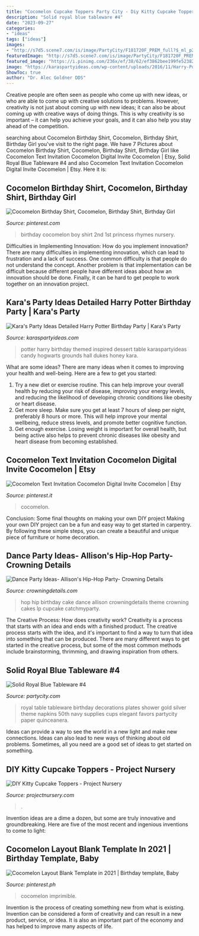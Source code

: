 ```yaml
---
title: "Cocomelon Cupcake Toppers Party City - Diy Kitty Cupcake Toppers"
description: "Solid royal blue tableware #4"
date: "2023-09-27"
categories:
- "ideas"
tags: ["ideas"]
images:
- "http://s7d5.scene7.com/is/image/PartyCity/F181720F_PREM_full?$_ml_p2p_pc_family$"
featuredImage: "http://s7d5.scene7.com/is/image/PartyCity/F181720F_PREM_full?$_ml_p2p_pc_family$"
featured_image: "https://i.pinimg.com/236x/ef/38/62/ef3862bee199fe523826593fd49f2305.jpg?nii=t"
image: "https://karaspartyideas.com/wp-content/uploads/2016/11/Harry-Potter-Birthday-Party-via-Karas-Party-Ideas-KarasPartyIdeas.com77.jpeg"
ShowToc: true
author: "Dr. Alec Goldner DDS"
---
```



Creative people are often seen as people who come up with new ideas, or who are able to come up with creative solutions to problems. However, creativity is not just about coming up with new ideas; it can also be about coming up with creative ways of doing things. This is why creativity is so important – it can help you achieve your goals, and it can also help you stay ahead of the competition.

	

		
searching about Cocomelon Birthday Shirt, Cocomelon, Birthday Shirt, Birthday Girl you've visit to the right page. We have 7 Pictures about Cocomelon Birthday Shirt, Cocomelon, Birthday Shirt, Birthday Girl like Cocomelon Text Invitation Cocomelon Digital Invite Cocomelon | Etsy, Solid Royal Blue Tableware #4 and also Cocomelon Text Invitation Cocomelon Digital Invite Cocomelon | Etsy. Here it is:
		
    
## Cocomelon Birthday Shirt, Cocomelon, Birthday Shirt, Birthday Girl

<img loading=lazy src="https://i.pinimg.com/736x/18/0c/66/180c666014f5b9e2ee8b83399a44f02e.jpg" onerror="this.onerror=null;this.src='https://tse4.mm.bing.net/th?id=OIP.OQSvqB__yBBAYnI9-Q5sBQHaHa&amp;pid=15.1';" alt="Cocomelon Birthday Shirt, Cocomelon, Birthday Shirt, Birthday Girl">

_Source: pinterest.com_

>birthday cocomelon boy shirt 2nd 1st princess rhymes nursery. 

	

Difficulties in Implementing Innovation: How do you implement innovation?
There are many difficulties in implementing innovation, which can lead to frustration and a lack of success. One common difficulty is that people do not understand the concept. Another problem is that implementation can be difficult because different people have different ideas about how an innovation should be done. Finally, it can be hard to get people to work together on an innovation project.

    
## Kara&#039;s Party Ideas Detailed Harry Potter Birthday Party | Kara&#039;s Party

<img loading=lazy src="https://karaspartyideas.com/wp-content/uploads/2016/11/Harry-Potter-Birthday-Party-via-Karas-Party-Ideas-KarasPartyIdeas.com77.jpeg" onerror="this.onerror=null;this.src='https://tse2.mm.bing.net/th?id=OIP.6wzvDK7gApJZs3FCbQbPKwHaLH&amp;pid=15.1';" alt="Kara&#039;s Party Ideas Detailed Harry Potter Birthday Party | Kara&#039;s Party">

_Source: karaspartyideas.com_

>potter harry birthday themed inspired dessert table karaspartyideas candy hogwarts grounds hall dukes honey kara. 

	

What are some ideas?
There are many ideas when it comes to improving your health and well-being. Here are a few to get you started: 
1. Try a new diet or exercise routine. This can help improve your overall health by reducing your risk of disease, improving your energy levels, and reducing the likelihood of developing chronic conditions like obesity or heart disease. 
2. Get more sleep. Make sure you get at least 7 hours of sleep per night, preferably 8 hours or more. This will help improve your mental wellbeing, reduce stress levels, and promote better cognitive function. 
3. Get enough exercise. Losing weight is important for overall health, but being active also helps to prevent chronic diseases like obesity and heart disease from becoming established.

    
## Cocomelon Text Invitation Cocomelon Digital Invite Cocomelon | Etsy

<img loading=lazy src="https://i.pinimg.com/736x/64/8b/79/648b798d546e26e2447b2e661234a62e.jpg" onerror="this.onerror=null;this.src='https://tse1.mm.bing.net/th?id=OIP.85I3ytSb8W4YkLPQJJ1UDQHaKO&amp;pid=15.1';" alt="Cocomelon Text Invitation Cocomelon Digital Invite Cocomelon | Etsy">

_Source: pinterest.it_

>cocomelon. 

	

Conclusion: Some final thoughts on making your own DIY project
Making your own DIY project can be a fun and easy way to get started in carpentry. By following these simple steps, you can create a beautiful and unique piece of furniture or home decoration.

    
## Dance Party Ideas- Allison&#039;s Hip-Hop Party- Crowning Details

<img loading=lazy src="https://crowningdetails.com/wp-content/uploads/2014/08/cake-683x1024.jpg" onerror="this.onerror=null;this.src='https://tse1.mm.bing.net/th?id=OIP.-ax0ZTR1d37PwxV8W9gUIwHaLG&amp;pid=15.1';" alt="Dance Party Ideas- Allison&#039;s Hip-Hop Party- Crowning Details">

_Source: crowningdetails.com_

>hop hip birthday cake dance allison crowningdetails theme crowning cakes lp cupcake catchmyparty. 

	

The Creative Process: How does creativity work?
Creativity is a process that starts with an idea and ends with a finished product. The creative process starts with the idea, and it's important to find a way to turn that idea into something that can be produced. There are many different ways to get started in the creative process, but some of the most common methods include brainstorming, thrimming, and drawing inspiration from others.

    
## Solid Royal Blue Tableware #4

<img loading=lazy src="http://s7d5.scene7.com/is/image/PartyCity/F181720F_PREM_full?$_ml_p2p_pc_family$" onerror="this.onerror=null;this.src='https://tse3.mm.bing.net/th?id=OIP.c5ZVqiNl_LLYLjd3sPAS6gHaDv&amp;pid=15.1';" alt="Solid Royal Blue Tableware #4">

_Source: partycity.com_

>royal table tableware birthday decorations plates shower gold silver theme napkins 50th navy supplies cups elegant favors partycity paper quinceanera. 

	

Ideas can provide a way to see the world in a new light and make new connections. Ideas can also lead to new ways of thinking about old problems. Sometimes, all you need are a good set of ideas to get started on something.

    
## DIY Kitty Cupcake Toppers - Project Nursery

<img loading=lazy src="https://projectnursery.com/wp-content/uploads/2017/05/kitty-cake-topper-1.jpg" onerror="this.onerror=null;this.src='https://tse1.mm.bing.net/th?id=OIP.a4KxsCZr6Si8N9uYo5eJGAHaLC&amp;pid=15.1';" alt="DIY Kitty Cupcake Toppers - Project Nursery">

_Source: projectnursery.com_

>. 

	

Invention ideas are a dime a dozen, but some are truly innovative and groundbreaking. Here are five of the most recent and ingenious inventions to come to light: 

    
## Cocomelon Layout Blank Template In 2021 | Birthday Template, Baby

<img loading=lazy src="https://i.pinimg.com/236x/ef/38/62/ef3862bee199fe523826593fd49f2305.jpg?nii=t" onerror="this.onerror=null;this.src='https://tse3.mm.bing.net/th?id=OIP.0TEi6FyUP2nlZJf1Z29iRQAAAA&amp;pid=15.1';" alt="Cocomelon Layout Blank Template in 2021 | Birthday template, Baby">

_Source: pinterest.ph_

>cocomelon imprimible. 

	

Invention is the process of creating something new from what is existing. Invention can be considered a form of creativity and can result in a new product, service, or idea. It is also an important part of the economy and has helped to improve many aspects of life.

